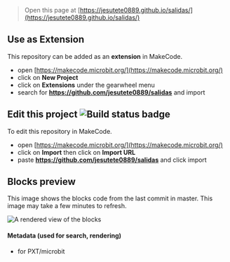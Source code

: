 
> Open this page at [https://jesutete0889.github.io/salidas/](https://jesutete0889.github.io/salidas/)

## Use as Extension

This repository can be added as an **extension** in MakeCode.

* open [https://makecode.microbit.org/](https://makecode.microbit.org/)
* click on **New Project**
* click on **Extensions** under the gearwheel menu
* search for **https://github.com/jesutete0889/salidas** and import

## Edit this project ![Build status badge](https://github.com/jesutete0889/salidas/workflows/MakeCode/badge.svg)

To edit this repository in MakeCode.

* open [https://makecode.microbit.org/](https://makecode.microbit.org/)
* click on **Import** then click on **Import URL**
* paste **https://github.com/jesutete0889/salidas** and click import

## Blocks preview

This image shows the blocks code from the last commit in master.
This image may take a few minutes to refresh.

![A rendered view of the blocks](https://github.com/jesutete0889/salidas/raw/master/.github/makecode/blocks.png)

#### Metadata (used for search, rendering)

* for PXT/microbit
<script src="https://makecode.com/gh-pages-embed.js"></script><script>makeCodeRender("{{ site.makecode.home_url }}", "{{ site.github.owner_name }}/{{ site.github.repository_name }}");</script>
